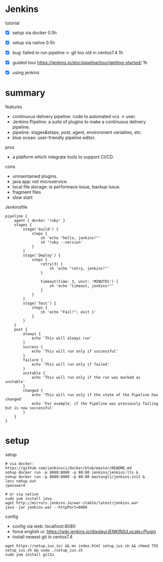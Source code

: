 # Jenkins

tutorial
- [x] setup via docker 0.5h
- [x] setup via native 0.5h

- [x] bug: failed to run pipeline <- git too old in centos7.4 1h
- [x] guided tour https://jenkins.io/doc/pipeline/tour/getting-started/ 1h
- [x] using jenkins

# summary

features
- continuous delivery pipeline: code to automated vcs -> user.
- Jenkins Pipeline: a suite of plugins to make a continuous delivery pipeline.
- pipeline: stages&steps, post, agent, environment variables, etc.
- blue ocean: user-friendly pipeline editor.

pros
- a platform which integrate tools to support CI/CD. 

cons
- unmaintained plugins.
- java app: not microservice.
- local file storage: io performace issue, backup issue.
- fragment files
- slow start

Jenkinsfile
~~~~
pipeline {
    agent { docker 'ruby' }
    stages {
        stage('build') {
            steps {
				sh 'echo "hello, jenkins!"'
                sh 'ruby --version'
            }
        }
		stage('Deploy') {
            steps {
                retry(3) {
                    sh 'echo "retry, jenkins!"'
                }

                timeout(time: 3, unit: 'MINUTES') {
                    sh 'echo "timeout, jenkins!"'
                }
            }
        }
		stage('Test') {
			steps {
				sh 'echo "Fail!"; exit 1'
			}
		}
    }
	post {
        always {
            echo 'This will always run'
        }
        success {
            echo 'This will run only if successful'
        }
        failure {
            echo 'This will run only if failed'
        }
        unstable {
            echo 'This will run only if the run was marked as unstable'
        }
        changed {
            echo 'This will run only if the state of the Pipeline has changed'
            echo 'For example, if the Pipeline was previously failing but is now successful'
        }
    }
}
~~~~

# setup

setup 
~~~~
# via docker: https://github.com/jenkinsci/docker/blob/master/README.md
nohup docker run -p 8080:8080 -p 80:80 jenkins/jenkins:lts &
nohup docker run -p 8080:8080 -p 80:80 maxtangli/jenkins:init &
less nohup.out
/password

# or via native
sudo yum install java
wget http://mirrors.jenkins.io/war-stable/latest/jenkins.war
java -jar jenkins.war --httpPort=8080
~~~~

config
- config via web: localhost:8080
- force english ui: https://wiki.jenkins.io/display/JENKINS/Locale+Plugin
- install newest git in centos7.4
~~~~
wget https://setup.ius.io/ && mv index.html setup_ius.sh && chmod 755 setup_ius.sh && sudo ./setup_ius.sh
sudo yum install git2u
~~~~